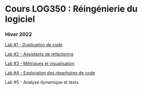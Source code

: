 # Cours LOG350 : Réingénierie du logiciel

### Hiver 2022

[Lab #1 - Duplication de code](https://github.com/ETS-LOG530/LabsH22/blob/main/Laboratoire%201/Laboratoire%201%20-%20Duplication%20du%20code.md)

[Lab #2 - Assistants de refactoring](https://github.com/ETS-LOG530/LabsH22/blob/main/Laboratoire%202/Laboratoire%202%20-%20Assistants%20de%20Refactoring.md)

[Lab #3 - Métriques et visualisation](https://github.com/ETS-LOG530/LabsH22/blob/main/Laboratoire%203/Laboratoire%203%20-%20M%C3%A9triques%20et%20visualisation.md)

[Lab #4 - Exploration des répertoires de code](https://github.com/ETS-LOG530/LabsH22/blob/main/Laboratoire%204/Laboratoire%204%20-%20Repertoires%20de%20code.md)

Lab #5 - Analyse dynamique et tests
